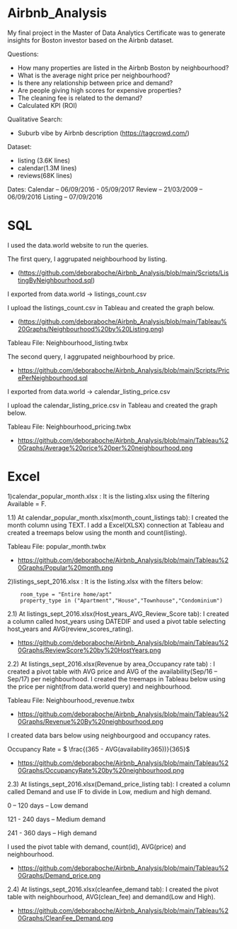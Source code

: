 # Airbnb_Analysis
 My final project in the Master of Data Analytics Certificate was to generate insights for Boston investor based on the Airbnb dataset.

Questions:

- How many properties are listed in the Airbnb Boston by neighbourhood?
- What is the average night price per neighbourhood?
- Is there any relationship between price and demand?
- Are people giving high scores for expensive properties?
- The cleaning fee is related to the demand?
- Calculated KPI (ROI)

Qualitative Search:
- Suburb vibe by Airbnb description (https://tagcrowd.com/)

Dataset:
- listing (3.6K lines)
- calendar(1.3M lines)
- reviews(68K lines)

Dates:
Calendar – 06/09/2016 -  05/09/2017
Review – 21/03/2009 – 06/09/2016
Listing – 07/09/2016

# SQL
I used the data.world website to run the queries. 

The first query,  I aggrupated neighbourhood by listing.
- (https://github.com/deboraboche/Airbnb_Analysis/blob/main/Scripts/ListingByNeighbourhood.sql)

I exported from data.world -> listings_count.csv

I upload the listings_count.csv in Tableau and created the graph below. 
- (https://github.com/deboraboche/Airbnb_Analysis/blob/main/Tableau%20Graphs/Neighbourhood%20by%20Listing.png)

Tableau File: Neighbourhood_listing.twbx

The second query, I aggrupated neighbourhood by price.
- https://github.com/deboraboche/Airbnb_Analysis/blob/main/Scripts/PricePerNeighbourhood.sql

I exported from data.world -> calendar_listing_price.csv

I upload the calendar_listing_price.csv in Tableau and created the graph below. 

Tableau File: Neighbourhood_pricing.twbx
- https://github.com/deboraboche/Airbnb_Analysis/blob/main/Tableau%20Graphs/Average%20price%20per%20neighbourhood.png

# Excel

1)calendar_popular_month.xlsx : It is the listing.xlsx using the filtering Available = F.

1.1) At calendar_popular_month.xlsx(month_count_listings tab): I created the month column using TEXT. I add a Excel(XLSX) connection at Tableau and created a treemaps below using the month and count(listing).

Tableau File: popular_month.twbx
- https://github.com/deboraboche/Airbnb_Analysis/blob/main/Tableau%20Graphs/Popular%20month.png

2)listings_sept_2016.xlsx : It is the listing.xlsx with the filters below:

        room_type = "Entire home/apt"
        property_type in ("Apartment","House","Townhouse","Condominium")

2.1) At listings_sept_2016.xlsx(Host_years_AVG_Review_Score tab): I created a column called host_years using DATEDIF and used a pivot table selecting host_years and AVG(review_scores_rating). 

- https://github.com/deboraboche/Airbnb_Analysis/blob/main/Tableau%20Graphs/ReviewScore%20by%20HostYears.png

2.2) At listings_sept_2016.xlsx(Revenue by area_Occupancy rate tab) : I created a pivot table with AVG price and AVG of the availability(Sep/16 – Sep/17) per neighbourhood. I created the treemaps in Tableau below using the price per night(from data.world query) and neighbourhood.

Tableau File: Neighbourhood_revenue.twbx
 - https://github.com/deboraboche/Airbnb_Analysis/blob/main/Tableau%20Graphs/Revenue%20By%20neighbourhood.png

I created data bars below using neighbourgood and occupancy rates.

Occupancy Rate = $ \frac{(365 - AVG(availability365))}{365}$

- https://github.com/deboraboche/Airbnb_Analysis/blob/main/Tableau%20Graphs/OccupancyRate%20by%20neighbourhood.png

2.3) At listings_sept_2016.xlsx(Demand_price_listing tab): I created a column called Demand and use IF to divide in Low, medium and high demand.

0 – 120 days – Low demand

121 - 240 days – Medium demand

241 - 360 days – High demand

I used the pivot table with demand, count(id), AVG(price) and neighbourhood.

- https://github.com/deboraboche/Airbnb_Analysis/blob/main/Tableau%20Graphs/Demand_price.png

2.4) At listings_sept_2016.xlsx(cleanfee_demand tab): I created the pivot table with neighbourhood, AVG(clean_fee) and demand(Low and High).

- https://github.com/deboraboche/Airbnb_Analysis/blob/main/Tableau%20Graphs/CleanFee_Demand.png

